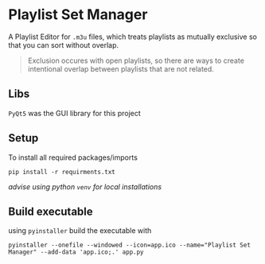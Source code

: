 # Playlist Set Manager
A Playlist Editor for `.m3u` files, which treats playlists as mutually exclusive so that you can sort without overlap.  
> Exclusion occures with open playlists, so there are ways to create intentional overlap between playlists that are not related.

## Libs
`PyQt5` was the GUI library for this project

## Setup
To install all required packages/imports
```
pip install -r requirments.txt
```
_advise using python `venv` for local installations_

## Build executable
using `pyinstaller` build the executable with
```
pyinstaller --onefile --windowed --icon=app.ico --name="Playlist Set Manager" --add-data 'app.ico;.' app.py
```
